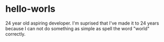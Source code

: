 # hello-worls

24 year old aspiring developer. I'm suprised that I've made it to 24 years because I can not do something as simple as spell the word "world" correctly. 
